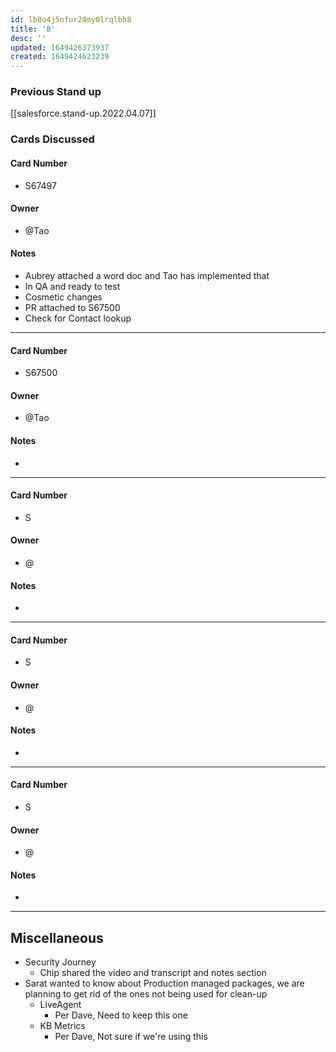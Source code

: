 ```yaml
---
id: lb8o4j5ofur24my0lrqlbh8
title: '8'
desc: ''
updated: 1649426373937
created: 1649424623239
---
```


### Previous Stand up
[[salesforce.stand-up.2022.04.07]]

### Cards Discussed
#### Card Number
- S67497
#### Owner
- @Tao 
#### Notes
- Aubrey attached a word doc and Tao has implemented that
- In QA and ready to test
- Cosmetic changes
- PR attached to S67500 
- Check for Contact lookup
---
#### Card Number
- S67500
#### Owner
- @Tao 
#### Notes
-  
---
#### Card Number
- S
#### Owner
- @ 
#### Notes
- 
---
#### Card Number
- S
#### Owner
- @ 
#### Notes
-
---
#### Card Number
- S
#### Owner
- @ 
#### Notes
-
---
## Miscellaneous
- Security Journey
  - Chip shared the video and transcript and notes section
- Sarat wanted to know about Production managed packages, we are planning to get rid of the ones not being used for clean-up
  - LiveAgent
    - Per Dave, Need to keep this one
  - KB Metrics
    - Per Dave, Not sure if we're using this
